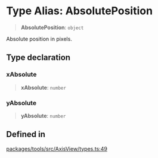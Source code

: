 # Type Alias: AbsolutePosition

> **AbsolutePosition**: `object`

Absolute position in pixels.

## Type declaration

### xAbsolute

> **xAbsolute**: `number`

### yAbsolute

> **yAbsolute**: `number`

## Defined in

[packages/tools/src/AxisView/types.ts:49](https://github.com/cognitedata/reveal/blob/3aaed3491dba3f4ba9ecd87f495d35383cc73a1d/viewer/packages/tools/src/AxisView/types.ts#L49)
